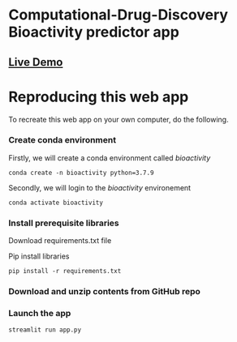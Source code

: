 # Computational-Drug-Discovery Bioactivity predictor app
## [Live Demo](https://computational-drug.herokuapp.com/)

# Reproducing this web app
To recreate this web app on your own computer, do the following.

### Create conda environment
Firstly, we will create a conda environment called *bioactivity*
```
conda create -n bioactivity python=3.7.9
```
Secondly, we will login to the *bioactivity* environement
```
conda activate bioactivity
```
### Install prerequisite libraries

Download requirements.txt file

Pip install libraries
```
pip install -r requirements.txt
```

###  Download and unzip contents from GitHub repo

###  Launch the app

```
streamlit run app.py
```
